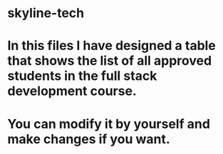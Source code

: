 # skyline-tech
# In this files I have designed a table that shows the list of all approved students in the full stack development course. 
# You can modify it by yourself and make changes if you want.
